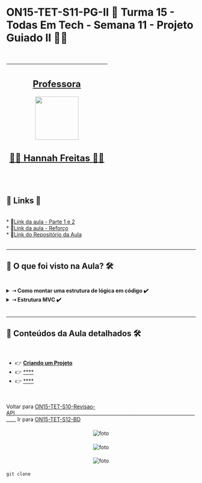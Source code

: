 # ON15-TET-S11-PG-II 🤝 Turma 15 - Todas Em Tech - Semana 11 - Projeto Guiado II 👩‍💻
</br>
<div align="center">

| [<h2>Professora</h2><img src="https://avatars.githubusercontent.com/u/80156310?v=4" width=115><br><h2>👩‍🏫 Hannah Freitas ✍🏽</h2>](https://github.com/HannahFreitas) |  
| :---: |

</div>
</br>
<div>
  <summary>
    <h2>🔗 Links 🔗</h2>
  </summary>
  </br>
  <div>    
    * 📌<a href="https://www.youtube.com/watch?v=gqAlsW3_NiM&list=PLymAQGA_lVagCUqYtEgogYohW4KJil1Qw&index=30">Link da aula - Parte 1 e 2</a>
    <br/>
    * 📌<a href="https://www.youtube.com/playlist?list=PLymAQGA_lVagCUqYtEgogYohW4KJil1Qw">Link da aula - Reforço</a>
    <br/>
    * 📌<a href="https://github.com/reprograma/ON15-TET-S11-PG-II">Link do Repositório da Aula</a>
    <br/>
  </div>
</div>
</br>

___
##  👀 O que foi visto na Aula? 🛠️
</br>
<details>
    <summary>
      <strong>➝ Como montar uma estrutura de lógica em código ✔️</strong>
    </summary>    
    <div align="left">        
      <table border=1>             
        <tr>
          <td align="center">👉</td>                
          <td>Preciso avaliar como cada uma pensa em determinada situação, e para isso, preciso analisar a forma como vocês escrevem a lógica.</td>                
          <td align="center">✅</td>
        </tr>
      </table>               
    </div>
</details>

<details>
    <summary>
      <strong>➝ Estrutura MVC ✔️</strong>
    </summary>    
    <div align="left">        
      <table border=1>             
        <tr>
          <td align="center">👉</td>                
          <td>O que é? De onde vem? Pra onde vai? Vemos em breve, no globo reportér (Pesquisando juntas).</td>
      </table>               
    </div>
</details>
</br>

___
##  🔨 Conteúdos da Aula detalhados 🛠️
</br>

  * 👉 [**Criando um Projeto**](readme/README1.md)
  * 👉 [****]()
  * 👉 [****]()

</br>

Voltar para [ON15-TET-S10-Revisao-API](https://github.com/AlineAlmeida85/Reprograma-Curso-Completo/tree/main/Aulas/ON15-TET-S10-Revisao-API)_______________________________________________________________________________ Ir para [ON15-TET-S12-BD](https://github.com/AlineAlmeida85/Reprograma-Curso-Completo/tree/main/Aulas/ON15-TET-S12-BD)


#### 
<p align="center">
  <img alt="foto" title="foto" src=""/>
</p>

#### 
<p align="center">
  <img alt="foto" title="foto" src=""/>
</p>

#### 
<p align="center">
  <img alt="foto" title="foto" src=""/>
</p>

#### 
```git
git clone 
```